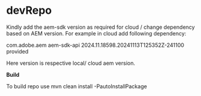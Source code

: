 # devRepo
Kindly add the aem-sdk version as required for cloud / change dependency based on AEM version. For example in cloud add following dependency:

 <dependency>
            <groupId>com.adobe.aem</groupId>
            <artifactId>aem-sdk-api</artifactId>
            <version>2024.11.18598.20241113T125352Z-241100</version>
            <scope>provided</scope>
 </dependency>

 Here version is respective local/ cloud aem version.

 **Build**

 To build repo use mvn clean install -PautoInstallPackage
